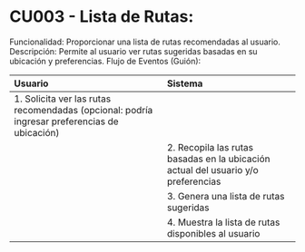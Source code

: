 # CU003 - Lista de Rutas:
Funcionalidad: Proporcionar una lista de rutas recomendadas al usuario.
Descripción: Permite al usuario ver rutas sugeridas basadas en su ubicación y preferencias.
Flujo de Eventos (Guión):

| Usuario  | Sistema |
|:-------|:---------|
| 1. Solicita ver las rutas recomendadas (opcional: podría ingresar preferencias de ubicación) | |
| | 2. Recopila las rutas basadas en la ubicación actual del usuario y/o preferencias |
| | 3. Genera una lista de rutas sugeridas |
| | 4. Muestra la lista de rutas disponibles al usuario



